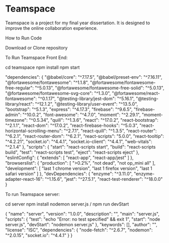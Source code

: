 # Teamspace
Teamspace is a project for my final year dissertation. It is designed to improve the online collaboration experience.

How to Run Code 

Download or Clone repository

To Run Teamspace Front End:

cd teamspace
npm install 
npm start

  "dependencies": {
    "@babel/core": "^7.17.5",
    "@babel/preset-env": "^7.16.11",
    "@fortawesome/fontawesome": "^1.1.8",
    "@fortawesome/fontawesome-free-regular": "^5.0.13",
    "@fortawesome/fontawesome-free-solid": "^5.0.13",
    "@fortawesome/fontawesome-svg-core": "^1.3.0",
    "@fortawesome/react-fontawesome": "^0.1.17",
    "@testing-library/jest-dom": "^5.16.1",
    "@testing-library/react": "^12.1.2",
    "@testing-library/user-event": "^13.5.0",
    "bootstrap": "^5.1.3",
    "express": "^4.17.3",
    "firebase": "^9.6.5",
    "firebase-admin": "^10.0.2",
    "font-awesome": "^4.7.0",
    "moment": "^2.29.1",
    "moment-timezone": "^0.5.34",
    "quill": "^1.3.6",
    "react": "^17.0.2",
    "react-bootstrap": "^2.1.1",
    "react-dom": "^17.0.2",
    "react-firebase-hooks": "^5.0.3",
    "react-horizontal-scrolling-menu": "^2.7.1",
    "react-quill": "^1.3.5",
    "react-router": "^6.2.1",
    "react-router-dom": "^6.2.1",
    "react-scripts": "5.0.0",
    "react-tooltip": "^4.2.21",
    "socket.io": "^4.4.1",
    "socket.io-client": "^4.4.1",
    "web-vitals": "^2.1.4"
  },
  "scripts": {
    "start": "react-scripts start",
    "build": "react-scripts build",
    "test": "react-scripts test",
    "eject": "react-scripts eject"
  },
  "eslintConfig": {
    "extends": [
      "react-app",
      "react-app/jest"
    ]
  },
  "browserslist": {
    "production": [
      ">0.2%",
      "not dead",
      "not op_mini all"
    ],
    "development": [
      "last 1 chrome version",
      "last 1 firefox version",
      "last 1 safari version"
    ]
  },
  "devDependencies": {
    "enzyme": "^3.11.0",
    "enzyme-adapter-react-16": "^1.15.6",
    "jest": "^27.5.1",
    "react-test-renderer": "^18.0.0"
  }


To run Teamspace server: 

cd server
npm install
nodemon server.js / npm run devStart

{
  "name": "server",
  "version": "1.0.0",
  "description": "",
  "main": "server.js",
  "scripts": {
    "test": "echo \"Error: no test specified\" && exit 1",
    "start": "node server.js",
    "devStart": "nodemon server.js"
  },
  "keywords": [],
  "author": "",
  "license": "ISC",
  "dependencies": {
    "node-fetch": "^2.6.7",
    "nodemon": "^2.0.15",
    "socket.io": "^4.4.1"
  }
}


